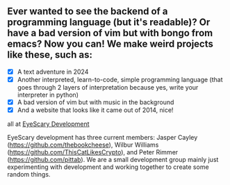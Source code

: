 ## Ever wanted to see the backend of a programming language (but it's readable)? Or have a bad version of vim but with bongo from emacs? Now you can! We make weird projects like these, such as:

- [x] A text adventure in 2024  
- [x] Another interpreted, learn-to-code, simple programming language (that goes through 2 layers of interpretation because yes, write your interpreter in python)  
- [x] A bad version of vim but with music in the background
- [x] And a website that looks like it came out of 2014, nice!  

all at [EyeScary Development](https://eyescary.is-a.dev)
  
  
  
EyeScary development has three current members: Jasper Cayley (https://github.com/thebookcheese), Wilbur Williams (https://github.com/ThisCatLikesCrypto), and Peter Rimmer (https://github.com/pittab).
We are a small development group mainly just experimenting with development and working together to create some random things.
